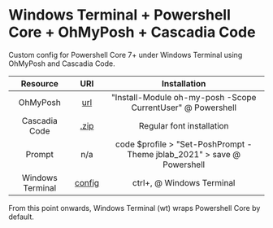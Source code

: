# Windows Terminal + Powershell Core + OhMyPosh + Cascadia Code
Custom config for Powershell Core 7+ under Windows Terminal using OhMyPosh and Cascadia Code.


|Resource|URI|Installation|
|:-:|:-:|:-:|
|OhMyPosh|[url](https://ohmyposh.dev/docs/windows)|"Install-Module oh-my-posh -Scope CurrentUser" @ Powershell|
|Cascadia Code|[.zip](https://github.com/ryanoasis/nerd-fonts/releases/download/v2.1.0/CascadiaCode.zip)|Regular font installation|
|Prompt|n/a|code $profile > "Set-PoshPrompt -Theme jblab_2021" > save @ Powershell|
|Windows Terminal|[config](https://github.com/mezdelex/WindowsTerminalPowershellCoreConfig/blob/main/settings.json)|ctrl+, @ Windows Terminal|

From this point onwards, Windows Terminal (wt) wraps Powershell Core by default.
